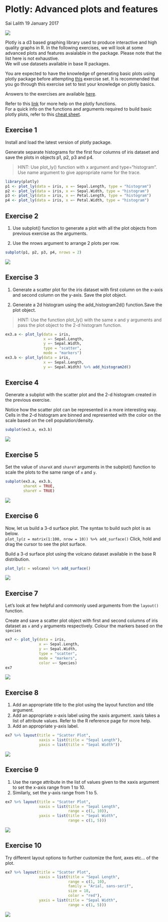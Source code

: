 Plotly: Advanced plots and features
================
Sai Lalith
19 January 2017

![](https://www.r-exercises.com/wnw-images/wp-content/uploads/2017/01/plotly.pngmin.png)

Plotly is a d3 based graphing library used to produce interactive and
high quality graphs in R. In the following exercises, we will look at
some advanced plots and features avaialable in the package. Please note
that the list here is not exhaustive.  
We will use datasets available in base R packages.

You are expected to have the knowledge of generating basic plots using
plotly package before attempting
[this](http://www.r-exercises.com/2017/01/10/getting-started-with-plotly-basic-plots/)
exercise set. It is recommended that you go through this exercise set to
test your knowledge on plotly basics.

Answers to the exercises are available
[here](http://www.r-exercises.com/2017/01/19/plotly-advanced-plots-and-features-solutions).

Refer to this [link](https://plot.ly/r/reference/) for more help on the
plotly functions.  
For a quick info on the functions and arguments required to build basic
plotly plots, refer to this [cheat
sheet](https://images.plot.ly/plotly-documentation/images/r_cheat_sheet.pdf).

## Exercise 1

Install and load the latest version of plotly package.

Generate separate histograms for the first four columns of iris dataset
and save the plots in objects p1, p2, p3 and p4.

> HINT: Use plot\_ly() function with x argument and type=“histogram”.
> Use name argument to give appropriate name for the trace.

``` r
library(plotly)
p1 <- plot_ly(data = iris, x =~ Sepal.Length, type = "histogram")
p2 <- plot_ly(data = iris, x =~ Sepal.Width, type = "histogram")
p3 <- plot_ly(data = iris, x =~ Petal.Length, type = "histogram")
p4 <- plot_ly(data = iris, x =~ Petal.Width, type = "histogram")
```

## Exercise 2

1.  Use subplot() function to generate a plot with all the plot objects
    from previous exercise as the arguments.

2.  Use the nrows argument to arrange 2 plots per
row.

<!-- end list -->

``` r
subplot(p1, p2, p3, p4, nrows = 2)
```

![](Plotly_Advanced_plots_and_features_files/figure-gfm/exercise-2-1.png)<!-- -->

## Exercise 3

1.  Generate a scatter plot for the iris dataset with first column on
    the x-axis and second column on the y-axis. Save the plot object.

2.  Generate a 2d histogram using the add\_histogram2d() function.Save
    the plot object.

> HINT: Use the function plot\_ly() with the same x and y arguments and
> pass the plot object to the 2-d histogram function.

``` r
ex3.a <- plot_ly(data = iris, 
                 x =~ Sepal.Length, 
                 y =~ Sepal.Width, 
                 type = "scatter",
                 mode = "markers")
ex3.b <- plot_ly(data = iris, 
                 x =~ Sepal.Length, 
                 y =~ Sepal.Width) %>% add_histogram2d()
```

## Exercise 4

Generate a subplot with the scatter plot and the 2-d histogram created
in the previous exercise.

Notice how the scatter plot can be represented in a more interesting
way. Cells in the 2-d histogram are binned and represented with the
color on the scale based on the cell
population/density.

``` r
subplot(ex3.a, ex3.b)
```

![](Plotly_Advanced_plots_and_features_files/figure-gfm/exercise-4-1.png)<!-- -->

## Exercise 5

Set the value of `shareX` and `shareY` arguments in the subplot()
function to scale the plots to the same range of `x` and `y`.

``` r
subplot(ex3.a, ex3.b,
        shareX = TRUE,
        shareY = TRUE)
```

![](Plotly_Advanced_plots_and_features_files/figure-gfm/exercise-5-1.png)<!-- -->

## Exercise 6

Now, let us build a 3-d surface plot. The syntax to build such plot is
as below.  
`plot_ly(z = matrix(1:100, nrow = 10)) %>% add_surface()` Click, hold
and drag the cursor to see the plot surface.

Build a 3-d surface plot using the volcano dataset available in the base
R
distribution.

``` r
plot_ly(z = volcano) %>% add_surface()
```

![](Plotly_Advanced_plots_and_features_files/figure-gfm/exercise-6-1.png)<!-- -->

## Exercise 7

Let’s look at few helpful and commonly used arguments from the
`layout()` function.

Create and save a scatter plot object with first and second columns of
iris dataset as `x` and `y` arguments respectively. Colour the markers
based on the `species`

``` r
ex7 <- plot_ly(data = iris, 
               x =~ Sepal.Length, 
               y =~ Sepal.Width, 
               type = "scatter",
               mode = "markers",
               color =~ Species)
ex7
```

![](Plotly_Advanced_plots_and_features_files/figure-gfm/exercise-7-1.png)<!-- -->

## Exercise 8

1.  Add an appropriate title to the plot using the layout function and
    title argument.  
2.  Add an appropriate x-axis label using the xaxis argument. xaxis
    takes a list of attribute values. Refer to the R reference page for
    more help.  
3.  Add an appropriate y-axis label.

<!-- end list -->

``` r
ex7 %>% layout(title = "Scatter Plot",
               xaxis = list(title = "Sepal Length"),
               yaxis = list(title = "Sepal Width"))
```

![](Plotly_Advanced_plots_and_features_files/figure-gfm/exercise-8-1.png)<!-- -->

## Exercise 9

1.  Use the range attribute in the list of values given to the xaxis
    argument to set the x-axis range from 1 to 10.  
2.  Similarly, set the y-axis range from 1 to 5.

<!-- end list -->

``` r
ex7 %>% layout(title = "Scatter Plot",
               xaxis = list(title = "Sepal Length",
                            range = c(1, 10)),
               yaxis = list(title = "Sepal Width",
                            range = c(1, 5)))
```

![](Plotly_Advanced_plots_and_features_files/figure-gfm/exercise-9-1.png)<!-- -->

## Exercise 10

Try different layout options to further customize the font, axes etc… of
the plot.

``` r
ex7 %>% layout(title = "Scatter Plot",
               xaxis = list(title = "Sepal Length",
                            range = c(1, 10),
                            family = "Arial, sans-serif",
                            size = 18,
                            color = "red"),
               yaxis = list(title = "Sepal Width",
                            range = c(1, 5)))
```

![](Plotly_Advanced_plots_and_features_files/figure-gfm/exercise-10-1.png)<!-- -->
